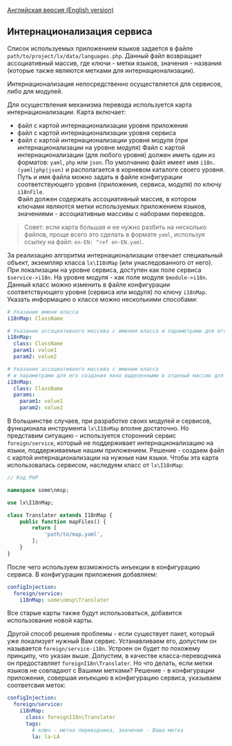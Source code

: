 [Английская версия (English version)](https://github.com/epicoon/lx-doc-articles/blob/master/en/lx-core/doc/i18n.md)

## Интернационализация сервиса

Список используемых приложением языков задается в файле `path/to/project/lx/data/languages.php`. Данный файл возвращает ассоциативный массив, где ключи - метки языков, значения - названия (которые также являются метками для интернационализации).

Интернационализация непосредственно осуществляется для сервисов, либо для модулей.

Для осуществления механизма перевода используется карта интернационализации. Карта включает:
* файл с картой интернационализации уровня приложения
* файл с картой интернационализации уровня сервиса
* файл с картой интернационализации уровня модуля (при интернационализации на уровне модуля)
Файл с картой интернационализации (для любого уровня) должен иметь один из форматов: `yaml`, `php` или `json`. По умолчанию файл имеет имя `i18n.(yaml|php|json)` и располагается в корневом каталоге своего уровня.<br>
Путь и имя файла можно задать в файле конфигурации соответствующего уровня (приложения, сервиса, модуля) по ключу `i18nFile`.<br>
Файл должен содержать ассоциативный массив, в котором ключами являются метки используемых приложением языков, значениями - ассоциативные массивы с наборами переводов.

> Совет: если карта большая и ее нужно разбить на несколько файлов, проще всего это сделать в формате `yaml`, используя ссылку на файл: `en-EN: ^ref en-EN.yaml`.

За реализацию алгоритма интернационализации отвечает специальный объект, экземпляр класса `lx\I18nMap` (или унаследованного от него).<br>
При локализации на уровне сервиса, доступен как поле сервиса `$service->i18n`. На уровне модуля - как поле модуля `$module->i18n`.<br>
Данный класс можно изменить в файле конфигурации соответствующего уровня (сервиса или модуля) по ключу `i18nMap`.<br>
Указать информацию о классе можно несколькими способами:
```yaml
# Указание имени класса
i18nMap: ClassName

# Указание ассоциативного массива с именем класса и параметрами для его создания
i18nMap:
  class: ClassName
  param1: value1
  param2: value2

# Указание ассоциативного массива с именем класса
# и параметрами для его создания явно выделенными в отденый массив для наглядности
i18nMap:
  class: ClassName
  params:
    param1: value1
    param2: value2
```

В большинстве случаев, при разработке своих модулей и сервисов, функционала инструмента `lx\I18nMap` вполне достаточно. Но представим ситуацию - используется сторонний сервис `foreign/service`, который не поддерживает интернационализацию на языки, поддерживаемые нашим приложением. Решение - создаем файл с картой интернационализации на нужные нам языки. Чтобы эта карта использовалась сервисом, наследуем класс от `lx\I18nMap`:
```php
// Код PHP

namespace some\nmsp;

use lx\I18nMap;

class Translater extends I18nMap {
	public function mapFiles() {
		return [
			'path/to/map.yaml',
		];
	}
}
```
После чего используем возможность инъекции в конфигурацию сервиса. В конфигурации приложения добавляем:
```yaml
configInjection:
  foreign/service:
    i18nMap: some\nmsp\Translater
```
Все старые карты также будут использоваться, добавится использование новой карты.

Другой способ решения проблемы - если существует пакет, который уже локализует нужный Вам сервис. Устанавливаем его, допустим он называется `foreign/service-i18n`. Устроен он будет по похожему принципу, что указан выше. Допустим, в качестве класса-переводчика он предоставляет `foreignI18n\Translater`. Но что делать, если метки языков не совпадают с Вашими метками? Решение - в конфигурации приложения, совершая инъекцию в конфигурацию сервиса, указываем соответсвия меток:
```yaml
configInjection:
  foreign/service:
    i18nMap:
      class: foreignI18n\Translater
      tags:
        # ключ - метка переводчика, значение - Ваша метка
        la: la-LA
```
